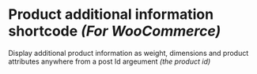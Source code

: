 # Product additional information shortcode _(For WooCommerce)_
Display additional product information as weight, dimensions and product attributes anywhere from a post Id argeument _(the product id)_
